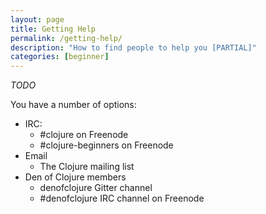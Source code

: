 ```yaml
---
layout: page
title: Getting Help
permalink: /getting-help/
description: "How to find people to help you [PARTIAL]"
categories: [beginner]
---
```


_TODO_

You have a number of options:

* IRC:
    * \#clojure on Freenode
    * \#clojure-beginners on Freenode
* Email
    * The Clojure mailing list
* Den of Clojure members
    * denofclojure Gitter channel
    * \#denofclojure IRC channel on Freenode
